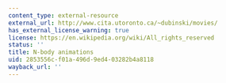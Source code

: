 ```yaml
---
content_type: external-resource
external_url: http://www.cita.utoronto.ca/~dubinski/movies/
has_external_license_warning: true
license: https://en.wikipedia.org/wiki/All_rights_reserved
status: ''
title: N-body animations
uid: 2853556c-f01a-496d-9ed4-03282b4a8118
wayback_url: ''
---
```

